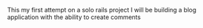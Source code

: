 This my first attempt on a solo rails project I will be building a blog application with the ability to create comments